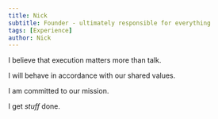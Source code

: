 ```yaml
---
title: Nick
subtitle: Founder - ultimately responsible for everything
tags: [Experience]
author: Nick
---
```


I believe that execution matters more than talk.

I will behave in accordance with our shared values.

I am committed to our mission.

I get _stuff_ done.

<a href="https://www.linkedin.com/in/nicholas-longcroft-47758aa2/" target="_blank">
  <i class="fab fa-linkedin fa-3x" style="color: #2867B2;"></i>
</a>
